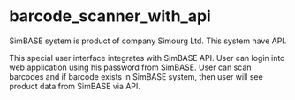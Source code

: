 # barcode_scanner_with_api
SimBASE system is product of company Simourg Ltd. This system have API.

This special user interface integrates with SimBASE API. 
User can login into web application using his password from SimBASE.
User can scan barcodes and if barcode exists in SimBASE system, then user will see product data from SimBASE via API.
